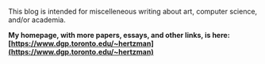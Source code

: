 This blog is intended for miscelleneous writing about art, computer science, and/or academia.

**My homepage, with more papers, essays, and other links, is here: [https://www.dgp.toronto.edu/~hertzman](https://www.dgp.toronto.edu/~hertzman)**

